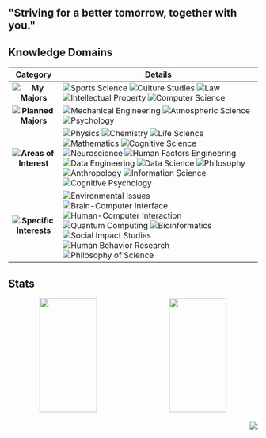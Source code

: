 ## "Striving for a better tomorrow, together with you."

## Knowledge Domains

| **Category** | **Details** |
|:------------:|-------------|
| **![My Majors](https://img.shields.io/badge/My%20Majors-EAF4FB?style=flat-square)** | ![Sports Science](https://img.shields.io/badge/Sports%20Science-A8E1DB?style=flat-square) ![Culture Studies](https://img.shields.io/badge/Culture%20Studies-A8E1DB?style=flat-square) ![Law](https://img.shields.io/badge/Law-A8E1DB?style=flat-square) ![Intellectual Property](https://img.shields.io/badge/Intellectual%20Property-A8E1DB?style=flat-square) ![Computer Science](https://img.shields.io/badge/Computer%20Science-C1B3F2?style=flat-square) |
| **![Planned Majors](https://img.shields.io/badge/Planned%20Majors-EAF4FB?style=flat-square)** | ![Mechanical Engineering](https://img.shields.io/badge/Mechanical%20Engineering-FFCBDF?style=flat-square) ![Atmospheric Science](https://img.shields.io/badge/Atmospheric%20Science-FFCBDF?style=flat-square) ![Psychology](https://img.shields.io/badge/Psychology-FFCBDF?style=flat-square) |
| **![Areas of Interest](https://img.shields.io/badge/Areas%20of%20Interest-EAF4FB?style=flat-square)** | ![Physics](https://img.shields.io/badge/Physics-A8E1DB?style=flat-square) ![Chemistry](https://img.shields.io/badge/Chemistry-A8E1DB?style=flat-square) ![Life Science](https://img.shields.io/badge/Life%20Science-A8E1DB?style=flat-square) ![Mathematics](https://img.shields.io/badge/Mathematics-A8E1DB?style=flat-square) ![Cognitive Science](https://img.shields.io/badge/Cognitive%20Science-C1B3F2?style=flat-square) ![Neuroscience](https://img.shields.io/badge/Neuroscience-C1B3F2?style=flat-square) ![Human Factors Engineering](https://img.shields.io/badge/Human%20Factors%20Engineering-C1B3F2?style=flat-square) ![Data Engineering](https://img.shields.io/badge/Data%20Engineering-EAF4FB?style=flat-square) ![Data Science](https://img.shields.io/badge/Data%20Science-EAF4FB?style=flat-square) ![Philosophy](https://img.shields.io/badge/Philosophy-EAF4FB?style=flat-square) ![Anthropology](https://img.shields.io/badge/Anthropology-EAF4FB?style=flat-square) ![Information Science](https://img.shields.io/badge/Information%20Science-EAF4FB?style=flat-square) ![Cognitive Psychology](https://img.shields.io/badge/Cognitive%20Psychology-EAF4FB?style=flat-square) |
| **![Specific Interests](https://img.shields.io/badge/Specific%20Interests-EAF4FB?style=flat-square)** | ![Environmental Issues](https://img.shields.io/badge/Environmental%20Issues-EAF4FB?style=flat-square) ![Brain-Computer Interface](https://img.shields.io/badge/Brain--Computer%20Interface-EAF4FB?style=flat-square) ![Human-Computer Interaction](https://img.shields.io/badge/Human--Computer%20Interaction-EAF4FB?style=flat-square) ![Quantum Computing](https://img.shields.io/badge/Quantum%20Computing-EAF4FB?style=flat-square) ![Bioinformatics](https://img.shields.io/badge/Bioinformatics-EAF4FB?style=flat-square) ![Social Impact Studies](https://img.shields.io/badge/Social%20Impact%20Studies-EAF4FB?style=flat-square) ![Human Behavior Research](https://img.shields.io/badge/Human%20Behavior%20Research-EAF4FB?style=flat-square) ![Philosophy of Science](https://img.shields.io/badge/Philosophy%20of%20Science-EAF4FB?style=flat-square) |

## Stats
<div align="center">
  <div style="display: flex; justify-content: space-between; align-items: center; width: 100%; max-width: 1000px;">
    <img src="https://github-readme-stats.vercel.app/api?username=allenkang92&show_icons=true&theme=buefy" style="width: 48%; height: 230px;">
    <img src="https://github-readme-stats.vercel.app/api/top-langs/?username=allenkang92&layout=compact&theme=buefy" style="width: 48%; height: 230px;">
  </div>

  <div align="right" style="margin-top: 20px;">
    <img src="https://hits.seeyoufarm.com/api/count/incr/badge.svg?url=https%3A%2F%2Fgithub.com%2Fallenkang92%2Fkaggle-badge&count_bg=%23A8E1DB&title_bg=%23555555&icon=&icon_color=%23A8E1DB&title=hits&edge_flat=false">
  </div>
</div>




